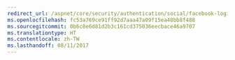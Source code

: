 ```yaml
---
redirect_url: /aspnet/core/security/authentication/social/facebook-logins
ms.openlocfilehash: fc53a769ce91ff92d7aaa47a09f15ea48bb8f488
ms.sourcegitcommit: 0b6c8e6d81d2b3c161cd375036eecbace46a9707
ms.translationtype: HT
ms.contentlocale: zh-TW
ms.lasthandoff: 08/11/2017
---
```

